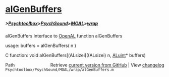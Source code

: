 # [alGenBuffers](alGenBuffers)
##### >[Psychtoolbox](Psychtoolbox)>[PsychSound](PsychSound)>[MOAL](MOAL)>[wrap](wrap)

alGenBuffers  Interface to [OpenAL](OpenAL) function alGenBuffers  
  
usage:  buffers = alGenBuffers( n )  
  
C function:  void alGenBuffers[(ALsizei]((ALsizei) n, [ALuint](ALuint)\* buffers)  




<div class="code_header" style="text-align:right;">
  <span style="float:left;">Path&nbsp;&nbsp;</span> <span class="counter">Retrieve <a href=
  "https://raw.github.com/Psychtoolbox-3/Psychtoolbox-3/beta/Psychtoolbox/PsychSound/MOAL/wrap/alGenBuffers.m">current version from GitHub</a> | View <a href=
  "https://github.com/Psychtoolbox-3/Psychtoolbox-3/commits/beta/Psychtoolbox/PsychSound/MOAL/wrap/alGenBuffers.m">changelog</a></span>
</div>
<div class="code">
  <code>Psychtoolbox/PsychSound/MOAL/wrap/alGenBuffers.m</code>
</div>

